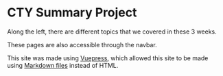 # CTY Summary Project

Along the left, there are different topics that we covered in these 3 weeks.

These pages are also accessible through the navbar.

This site was made using [Vuepress](https://v2.vuepress.vuejs.org/), which allowed this site to be made using [Markdown files](./misc/README.md#markdown) instead of HTML.
